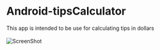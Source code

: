 Android-tipsCalculator
======================
This app is intended to be use for calculating tips in dollars<br><br>
![ScreenShot](https://raw.github.com/ssaetiew/Android-tipsCalculator/master/screenshot/tip.png)
